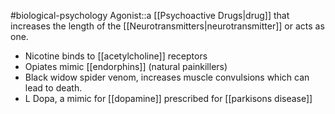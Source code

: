 #biological-psychology 
Agonist::a [[Psychoactive Drugs|drug]] that increases the length of the [[Neurotransmitters|neurotransmitter]] or acts as one.
<!--SR:!2023-12-21,3,250-->

* Nicotine binds to [[acetylcholine]] receptors
* Opiates mimic [[endorphins]] (natural painkillers)
* Black widow spider venom, increases muscle convulsions which can lead to death.
* L Dopa, a mimic for [[dopamine]] prescribed for [[parkisons disease]]